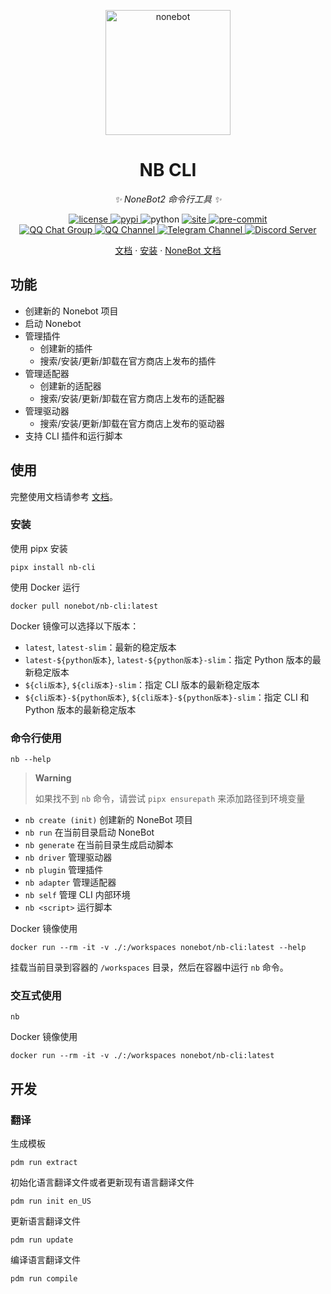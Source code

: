 <!-- markdownlint-disable MD033 MD041 -->
<p align="center">
  <a href="https://cli.nonebot.dev/"><img src="https://cli.nonebot.dev/logo.png" width="200" height="200" alt="nonebot"></a>
</p>

<div align="center">

# NB CLI

_✨ NoneBot2 命令行工具 ✨_

</div>

<p align="center">
  <a href="https://raw.githubusercontent.com/nonebot/nb-cli/master/LICENSE">
    <img src="https://img.shields.io/github/license/nonebot/nb-cli" alt="license">
  </a>
  <a href="https://pypi.python.org/pypi/nb-cli">
    <img src="https://img.shields.io/pypi/v/nb-cli" alt="pypi">
  </a>
  <img src="https://img.shields.io/badge/python-3.9+-blue" alt="python">
  <a href="https://github.com/nonebot/nb-cli/actions/workflows/website-deploy.yml">
    <img src="https://github.com/nonebot/nb-cli/actions/workflows/website-deploy.yml/badge.svg?branch=master&event=push" alt="site"/>
  </a>
  <a href="https://results.pre-commit.ci/latest/github/nonebot/nb-cli/master">
    <img src="https://results.pre-commit.ci/badge/github/nonebot/nb-cli/master.svg" alt="pre-commit" />
  </a>
  <br />
  <a href="https://jq.qq.com/?_wv=1027&k=5OFifDh">
    <img src="https://img.shields.io/badge/QQ%E7%BE%A4-768887710-orange?style=flat-square" alt="QQ Chat Group">
  </a>
  <a href="https://qun.qq.com/qqweb/qunpro/share?_wv=3&_wwv=128&appChannel=share&inviteCode=7b4a3&appChannel=share&businessType=9&from=246610&biz=ka">
    <img src="https://img.shields.io/badge/QQ%E9%A2%91%E9%81%93-NoneBot-5492ff?style=flat-square" alt="QQ Channel">
  </a>
  <a href="https://t.me/botuniverse">
    <img src="https://img.shields.io/badge/telegram-botuniverse-blue?style=flat-square" alt="Telegram Channel">
  </a>
  <a href="https://discord.gg/VKtE6Gdc4h">
    <img src="https://discordapp.com/api/guilds/847819937858584596/widget.png?style=shield" alt="Discord Server">
  </a>
</p>

<p align="center">
  <a href="https://cli.nonebot.dev/">文档</a>
  ·
  <a href="https://cli.nonebot.dev/docs/guide/installation">安装</a>
  ·
  <a href="https://nonebot.dev/">NoneBot 文档</a>
</p>

## 功能

- 创建新的 Nonebot 项目
- 启动 Nonebot
- 管理插件
  - 创建新的插件
  - 搜索/安装/更新/卸载在官方商店上发布的插件
- 管理适配器
  - 创建新的适配器
  - 搜索/安装/更新/卸载在官方商店上发布的适配器
- 管理驱动器
  - 搜索/安装/更新/卸载在官方商店上发布的驱动器
- 支持 CLI 插件和运行脚本

## 使用

完整使用文档请参考 [文档](https://cli.nonebot.dev/)。

### 安装

使用 pipx 安装

```shell
pipx install nb-cli
```

使用 Docker 运行

```shell
docker pull nonebot/nb-cli:latest
```

Docker 镜像可以选择以下版本：

- `latest`, `latest-slim`：最新的稳定版本
- `latest-${python版本}`, `latest-${python版本}-slim`：指定 Python 版本的最新稳定版本
- `${cli版本}`, `${cli版本}-slim`：指定 CLI 版本的最新稳定版本
- `${cli版本}-${python版本}`, `${cli版本}-${python版本}-slim`：指定 CLI 和 Python 版本的最新稳定版本

### 命令行使用

```shell
nb --help
```

> **Warning**
>
> 如果找不到 `nb` 命令，请尝试 `pipx ensurepath` 来添加路径到环境变量

- `nb create (init)` 创建新的 NoneBot 项目
- `nb run` 在当前目录启动 NoneBot
- `nb generate` 在当前目录生成启动脚本
- `nb driver` 管理驱动器
- `nb plugin` 管理插件
- `nb adapter` 管理适配器
- `nb self` 管理 CLI 内部环境
- `nb <script>` 运行脚本

Docker 镜像使用

```shell
docker run --rm -it -v ./:/workspaces nonebot/nb-cli:latest --help
```

挂载当前目录到容器的 `/workspaces` 目录，然后在容器中运行 `nb` 命令。

### 交互式使用

```shell
nb
```

Docker 镜像使用

```shell
docker run --rm -it -v ./:/workspaces nonebot/nb-cli:latest
```

## 开发

### 翻译

生成模板

```shell
pdm run extract
```

初始化语言翻译文件或者更新现有语言翻译文件

```shell
pdm run init en_US
```

更新语言翻译文件

```shell
pdm run update
```

编译语言翻译文件

```shell
pdm run compile
```
